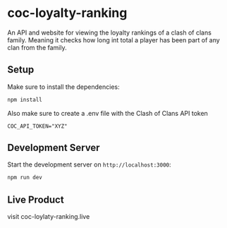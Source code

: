 # coc-loyalty-ranking

An API and website for viewing the loyalty rankings of a clash of clans family. Meaning it checks how long int total a player has been part of any clan from the family.

## Setup

Make sure to install the dependencies:

```bash
npm install
```

Also make sure to create a .env file with the Clash of Clans API token

```
COC_API_TOKEN="XYZ"
```

## Development Server

Start the development server on `http://localhost:3000`:

```bash
npm run dev
```

## Live Product

visit coc-loylaty-ranking.live